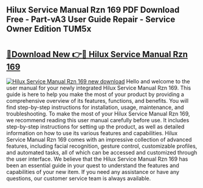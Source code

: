 ## Hilux Service Manual Rzn 169 PDF Download Free - Part-vA3 User Guide Repair - Service Owner Edition TUM5x

# <h2><a href="http://bc84940.oget.top/?id=Hilux+Service+Manual+Rzn+169">🔗Download New 👉🔴 Hilux Service Manual Rzn 169</a></h2>

[![Hilux Service Manual Rzn 169 new download](https://i.imgur.com/5g1atiW.png)](http://bc84940.oget.top/?id=Hilux+Service+Manual+Rzn+169)
Hello and welcome to the user manual for your newly integrated Hilux Service Manual Rzn 169. This guide is here to help you make the most of your product by providing a comprehensive overview of its features, functions, and benefits. You will find step-by-step instructions for installation, usage, maintenance, and troubleshooting. To make the most of your Hilux Service Manual Rzn 169, we recommend reading this user manual carefully before use. It includes step-by-step instructions for setting up the product, as well as detailed information on how to use its various features and capabilities. Hilux Service Manual Rzn 169 comes with an impressive collection of advanced features, including facial recognition, gesture control, customizable profiles, and automated tasks, all of which can be accessed and customized through the user interface. We believe that the Hilux Service Manual Rzn 169 has been an essential guide in your quest to understand the features and capabilities of your new item. If you need any assistance or have any questions, our customer service team is always available.
